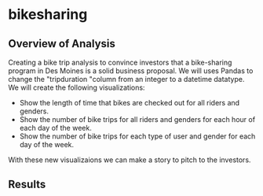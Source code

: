 # bikesharing

## Overview of Analysis

Creating a bike trip analysis to convince investors that a bike-sharing program in Des Moines is a solid business proposal. We will uses Pandas to change the "tripduration "column from an integer to a datetime datatype. We will create the following visualizations:
- Show the length of time that bikes are checked out for all riders and genders.
- Show the number of bike trips for all riders and genders for each hour of each day of the week.
- Show the number of bike trips for each type of user and gender for each day of the week.

With these new visualizaions we can make a story to pitch to the investors.

## Results

